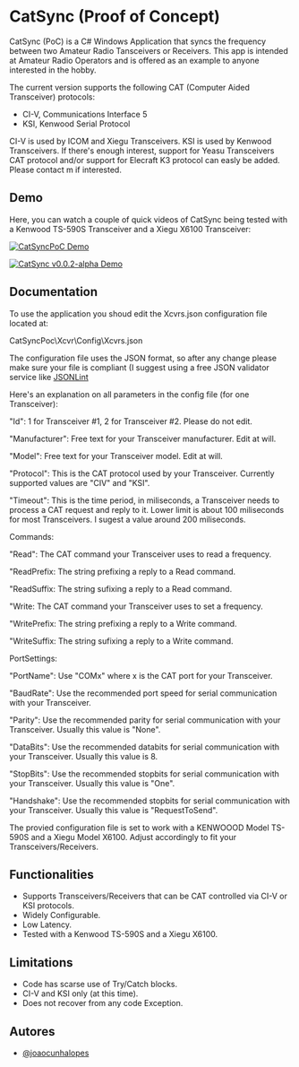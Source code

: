 
# CatSync (Proof of Concept)

CatSync (PoC) is a C# Windows Application that syncs the frequency between two Amateur Radio Tansceivers or Receivers.
This app is intended at Amateur Radio Operators and is offered as an example to anyone interested in the hobby.

The current version supports the following CAT (Computer Aided Transceiver) protocols:

- CI-V, Communications Interface 5
- KSI, Kenwood Serial Protocol

CI-V is used by ICOM and Xiegu Transceivers. KSI is used by Kenwood Transceivers.
If there's enough interest, support for Yeasu Transceivers CAT protocol and/or support for Elecraft K3 protocol can easly be added. Please contact m if interested.


## Demo

Here, you can watch a couple of quick videos of CatSync being tested with a Kenwood TS-590S Transceiver and a Xiegu X6100 Transceiver:

[![CatSyncPoC Demo](https://img.youtube.com/vi/FZajYRjz7ec/sddefault.jpg)](https://www.youtube.com/watch?v=FZajYRjz7ec)

[![CatSync v0.0.2-alpha Demo](https://img.youtube.com/vi/1GEGxY4AOv4/sddefault.jpg)](https://www.youtube.com/watch?v=1GEGxY4AOv4)

## Documentation

To use the application you shoud edit the Xcvrs.json configuration file located at:

CatSyncPoc\Xcvr\Config\Xcvrs.json

The configuration file uses the JSON format, so after any change please make sure your file is compliant (I suggest using a free JSON validator service like [JSONLint](https://jsonlint.com/)

Here's an explanation on all parameters in the config file (for one Transceiver):

"Id": 1 for Transceiver #1, 2 for Transceiver #2. Please do not edit.

"Manufacturer": Free text for your Transceiver manufacturer. Edit at will.

"Model": Free text for your Transceiver model. Edit at will.

"Protocol": This is the CAT protocol used by your Transceiver. Currently supported values are "CIV" and "KSI".

"Timeout": This is the time period, in miliseconds, a Transceiver needs to process a CAT request and reply to it. Lower limit is about 100 miliseconds for most Transceivers. I sugest a value around 200 miliseconds.

Commands:

"Read": The CAT command your Transceiver uses to read a frequency.

"ReadPrefix: The string prefixing a reply to a Read command.

"ReadSuffix: The string sufixing a reply to a Read command.

"Write: The CAT command your Transceiver uses to set a frequency.

"WritePrefix: The string prefixing a reply to a Write command.

"WriteSuffix: The string sufixing a reply to a Write command.


PortSettings:

"PortName": Use "COMx" where x is the CAT port for your Transceiver.

"BaudRate": Use the recommended port speed for serial communication with your Transceiver.

"Parity": Use the recommended parity for serial communication with your Transceiver. Usually this value is "None".

"DataBits": Use the recommended databits for serial communication with your Transceiver. Usually this value is 8.

"StopBits": Use the recommended stopbits for serial communication with your Transceiver. Usually this value is "One".

"Handshake": Use the recommended stopbits for serial communication with your Transceiver. Usually this value is "RequestToSend".


The provied configuration file is set to work with a KENWOOOD Model TS-590S and a Xiegu Model X6100. Adjust accordingly to fit your Transceivers/Receivers.


## Functionalities

- Supports Transceivers/Receivers that can be CAT controlled via CI-V or KSI protocols.
- Widely Configurable.
- Low Latency.
- Tested with a Kenwood TS-590S and a Xiegu X6100.


## Limitations

- Code has scarse use of Try/Catch blocks.
- CI-V and KSI only (at this time).
- Does not recover from any code Exception.


## Autores

- [@joaocunhalopes](https://www.github.com/joaocunhalopes)
